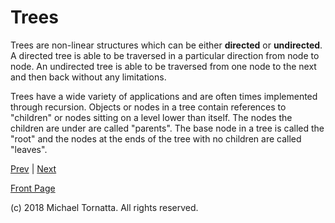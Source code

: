 # Trees

Trees are non-linear structures which can be either **directed** or **undirected**. A directed tree is able to be traversed in a particular direction from node to node. An undirected tree is able to be traversed from one node to the next and then back without any limitations.

Trees have a wide variety of applications and are often times implemented through recursion. Objects or nodes in a tree contain references to "children" or nodes sitting on a level lower than itself. The nodes the children are under are called "parents". The base node in a tree is called the "root" and the nodes at the ends of the tree with no children are called "leaves".

[Prev](hash_table.md) | [Next](bst.md)

[Front Page](README.md)

(c) 2018 Michael Tornatta. All rights reserved.
